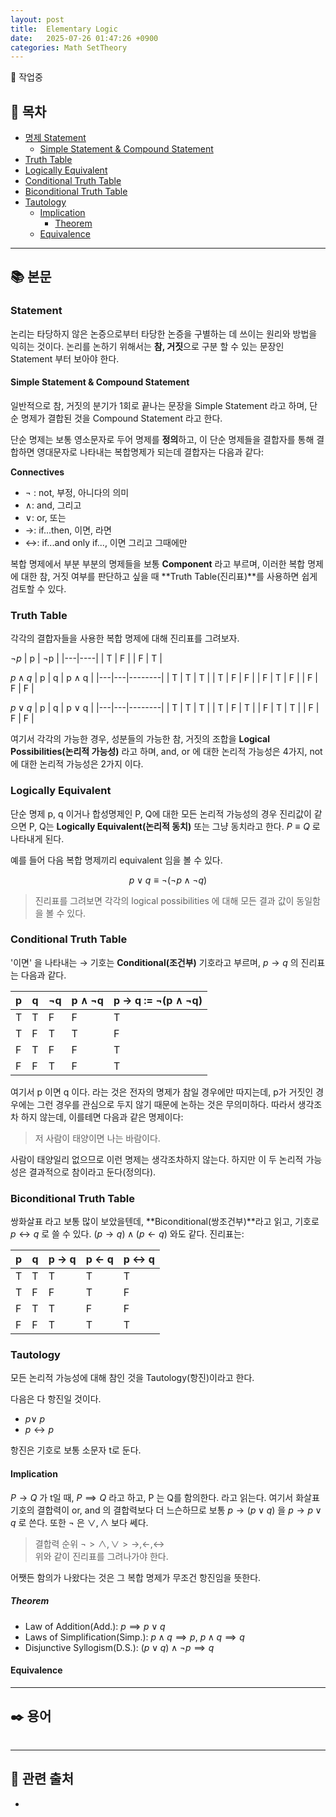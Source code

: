 ```yaml
---
layout: post
title:  Elementary Logic
date:   2025-07-26 01:47:26 +0900
categories: Math SetTheory
---
```


<!--more-->
🚧 작업중

## 📂 목차
- [명제 Statement](#statement)
    - [Simple Statement & Compound Statement](#simple-statement--compound-statement)
- [Truth Table](#truth-table)
- [Logically Equivalent](#logically-equivalent)
- [Conditional Truth Table](#conditional-truth-table)
- [Biconditional Truth Table](#biconditional-truth-table)
- [Tautology](#tautology)
    - [Implication](#implication)
        - [Theorem](#theorem)
    - [Equivalence](#equivalence)

---

## 📚 본문

### Statement

논리는 타당하지 않은 논증으로부터 타당한 논증을 구별하는 데 쓰이는 원리와 방법을 익히는 것이다. 논리를 논하기 위해서는 **참, 거짓**으로 구분 할 수 있는 문장인 Statement 부터 보아야 한다.

#### Simple Statement & Compound Statement

일반적으로 참, 거짓의 분기가 1회로 끝나는 문장을 Simple Statement 라고 하며, 단순 명제가 결합된 것을 Compound Statement 라고 한다.

단순 명제는 보통 영소문자로 두어 명제를 **정의**하고, 이 단순 명제들을 결합자를 통해 결합하면 영대문자로 나타내는 복합명제가 되는데 결합자는 다음과 같다:

**Connectives**
- $\lnot$ : not, 부정, 아니다의 의미
- $\land$: and, 그리고
- $\lor$: or, 또는
- $\rightarrow$: if...then, 이면, 라면
- $\leftrightarrow$: if...and only if..., 이면 그리고 그때에만

복합 명제에서 부분 부분의 명제들을 보통 **Component** 라고 부르며, 이러한 복합 명제에 대한 참, 거짓 여부를 판단하고 싶을 때 **Truth Table(진리표)**를 사용하면 쉽게 검토할 수 있다.

### Truth Table

각각의 결합자들을 사용한 복합 명제에 대해 진리표를 그려보자.

$\lnot p$
| p | ¬p |
|---|----|
| T | F  |
| F | T  |

$p\land q$
| p | q | p ∧ q |
|---|---|--------|
| T | T |   T    |
| T | F |   F    |
| F | T |   F    |
| F | F |   F    |

$p\lor q$
| p | q | p ∨ q |
|---|---|--------|
| T | T |   T    |
| T | F |   T    |
| F | T |   T    |
| F | F |   F    |

여기서 각각의 가능한 경우, 성분들의 가능한 참, 거짓의 조합을 **Logical Possibilities(논리적 가능성)** 라고 하며, and, or 에 대한 논리적 가능성은 4가지, not 에 대한 논리적 가능성은 2가지 이다.

### Logically Equivalent

단순 명제 p, q 이거나 합성명제인 P, Q에 대한 모든 논리적 가능성의 경우 진리값이 같으면 P, Q는 **Logically Equivalent(논리적 동치)** 또는 그냥 동치라고 한다. $P\equiv Q$ 로 나타내게 된다.

예를 들어 다음 복합 명제끼리 equivalent 임을 볼 수 있다.

$$p\lor q \equiv \lnot(\lnot p\land \lnot q)$$

> 진리표를 그려보면 각각의 logical possibilities 에 대해 모든 결과 값이 동일함을 볼 수 있다.

### Conditional Truth Table

'이면' 을 나타내는 $\rightarrow$ 기호는 **Conditional(조건부)** 기호라고 부르며, $p\rightarrow q$ 의 진리표는 다음과 같다.

| p | q | ¬q | p ∧ ¬q | p → q := ¬(p ∧ ¬q) |
|---|---|----|--------|--------|
| T | T |  F |   F    |   T    |
| T | F |  T |   T    |   F    |
| F | T |  F |   F    |   T    |
| F | F |  T |   F    |   T    |

여기서 p 이면 q 이다. 라는 것은 전자의 명제가 참일 경우에만 따지는데, p가 거짓인 경우에는 그런 경우를 관심으로 두지 않기 때문에 논하는 것은 무의미하다. 따라서 생각조차 하지 않는데, 이를테면 다음과 같은 명제이다:

> 저 사람이 태양이면 나는 바람이다.

사람이 태양일리 없으므로 이런 명제는 생각조차하지 않는다. 하지만 이 두 논리적 가능성은 결과적으로 참이라고 둔다(정의다).

### Biconditional Truth Table

쌍화살표 라고 보통 많이 보았을텐데, **Biconditional(쌍조건부)**라고 읽고, 기호로 $p\leftrightarrow q$ 로 쓸 수 있다. $(p \rightarrow q) \land (p \leftarrow q)$ 와도 같다. 진리표는:

| p | q | p → q | p ← q | p ↔ q |
|---|---|--------|--------|--------|
| T | T |   T    |   T    |   T    |
| T | F |   F    |   T    |   F    |
| F | T |   T    |   F    |   F    |
| F | F |   T    |   T    |   T    |

### Tautology

모든 논리적 가능성에 대해 참인 것을 Tautology(항진)이라고 한다.

다음은 다 항진일 것이다.
- $p \lor ~p$
- $p \leftrightarrow p$

항진은 기호로 보통 소문자 t로 둔다.

#### Implication

$P \rightarrow Q$ 가 t일 때, $P \implies Q$ 라고 하고, P 는 Q를 함의한다. 라고 읽는다. 여기서 화살표 기호의 결합력이 or, and 의 결합력보다 더 느슨하므로 보통 $p \rightarrow (p\lor q)$ 을 $p \rightarrow p\lor q$ 로 쓴다. 또한 $\lnot$ 은 $\lor, \land$ 보다 쎄다.

> 결합력 순위 $\lnot > \land, \lor > \rightarrow, \leftarrow, \leftrightarrow$  
> 위와 같이 진리표를 그려나가야 한다.

어쨋든 함의가 나왔다는 것은 그 복합 명제가 무조건 항진임을 뜻한다.

##### Theorem

- Law of Addition(Add.): $p \implies p \lor q$
- Laws of Simplification(Simp.): $p\land q \implies p$, $p\land q \implies q$
- Disjunctive Syllogism(D.S.): $(p\lor q) \land \lnot p \implies q$

#### Equivalence

---

## ✒️ 용어

###### 

---

## 🔗 관련 출처
- []()
